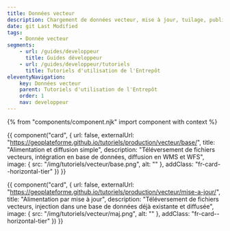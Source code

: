 ```yaml
---
title: Données vecteur
description: Chargement de données vecteur, mise à jour, tuilage, publication en WMS, WFS et TMS
date: git Last Modified
tags:
    - Donnée vecteur
segments:
    - url: /guides/developpeur
      title: Guides développeur
    - url: /guides/developpeur/tutoriels
      title: Tutoriels d'utilisation de l'Entrepôt
eleventyNavigation:
    key: Données vecteur
    parent: Tutoriels d'utilisation de l'Entrepôt
    order: 1
    nav: developpeur
---
```


{% from "components/component.njk" import component with context %}

<div class="fr-grid-row--gutters fr-mb-1w">

<div class="fr-col fr-col-md-12">

{{ component("card", {
    url: false,
    externalUrl: "https://geoplateforme.github.io/tutoriels/production/vecteur/base/",
    title: "Alimentation et diffusion simple",
    description: "Téléversement de fichiers vecteurs, intégration en base de données, diffusion en WMS et WFS",
    image: {
        src: "/img/tutoriels/vecteur/base.png",
        alt: ""
    },
    addClass: "fr-card--horizontal-tier"
}) }}

</div>

<div class="fr-col fr-col-md-12">

{{ component("card", {
    url: false,
    externalUrl: "https://geoplateforme.github.io/tutoriels/production/vecteur/mise-a-jour/",
    title: "Alimentation par mise à jour",
    description: "Téléversement de fichiers vecteurs, injection dans une base de données déjà existante et diffusée",
    image: {
        src: "/img/tutoriels/vecteur/maj.png",
        alt: ""
    },
    addClass: "fr-card--horizontal-tier"
}) }}

</div>

</div>
